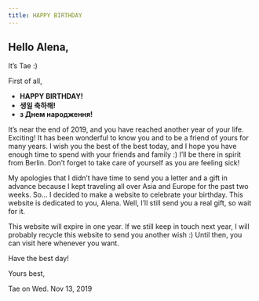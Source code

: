 ```yaml
---
title: HAPPY BIRTHDAY
---
```


## Hello Alena,

It’s Tae :)

First of all,

* **HAPPY BIRTHDAY!**
* **생일 축하해!**
* **з Днем народження!**

It’s near the end of 2019, and you have reached another year of your life. Exciting! It has been wonderful to know you and to be a friend of yours for many years. I wish you the best of the best today, and I hope you have enough time to spend with your friends and family :) I’ll be there in spirit from Berlin. Don’t forget to take care of yourself as you are feeling sick!

My apologies that I didn’t have time to send you a letter and a gift in advance because I kept traveling all over Asia and Europe for the past two weeks. So… I decided to make a website to celebrate your birthday. This website is dedicated to you, Alena. Well, I’ll still send you a real gift, so wait for it.

This website will expire in one year. If we still keep in touch next year, I will probably recycle this website to send you another wish :) Until then, you can visit here whenever you want.

Have the best day!

Yours best,

Tae on Wed. Nov 13, 2019
